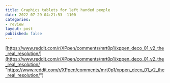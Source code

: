 ```yaml
---
title: Graphics tablets for left handed people
date: 2022-07-29 04:21:53 -1100
categories:
- review
layout: post
published: false
---
```


[https://www.reddit.com/r/XPpen/comments/mrt0p1/xppen_deco_01_v2_the_real_resolution/](https://www.reddit.com/r/XPpen/comments/mrt0p1/xppen_deco_01_v2_the_real_resolution/ "https://www.reddit.com/r/XPpen/comments/mrt0p1/xppen_deco_01_v2_the_real_resolution/")